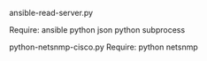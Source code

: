 ansible-read-server.py

Require:
    ansible
    python json
    python subprocess

python-netsnmp-cisco.py
Require:
    python netsnmp

